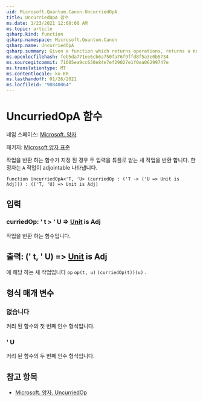 ```yaml
---
uid: Microsoft.Quantum.Canon.UncurriedOpA
title: UncurriedOpA 함수
ms.date: 1/23/2021 12:00:00 AM
ms.topic: article
qsharp.kind: function
qsharp.namespace: Microsoft.Quantum.Canon
qsharp.name: UncurriedOpA
qsharp.summary: Given a function which returns operations, returns a new operation which takes both inputs as a tuple. The modifier `A` indicates that the operations are adjointable.
ms.openlocfilehash: feb5da771ee6cb6a750fa76f9ffd8f5a3e0b5734
ms.sourcegitcommit: 71605ea9cc630e84e7ef29027e1f0ea06299747e
ms.translationtype: MT
ms.contentlocale: ko-KR
ms.lasthandoff: 01/26/2021
ms.locfileid: "98840064"
---
```

# <a name="uncurriedopa-function"></a>UncurriedOpA 함수

네임 스페이스: [Microsoft. 양자](xref:Microsoft.Quantum.Canon)

패키지: [Microsoft 양자 표준](https://nuget.org/packages/Microsoft.Quantum.Standard)


작업을 반환 하는 함수가 지정 된 경우 두 입력을 튜플로 받는 새 작업을 반환 합니다.
한정자는 `A` 작업이 adjointable 나타냅니다.

```qsharp
function UncurriedOpA<'T, 'U> (curriedOp : ('T -> ('U => Unit is Adj))) : (('T, 'U) => Unit is Adj)
```


## <a name="input"></a>입력

### <a name="curriedop--t---u--unit--is-adj"></a>curriedOp: ' t > ' U => [Unit](xref:microsoft.quantum.lang-ref.unit)  is Adj

작업을 반환 하는 함수입니다.



## <a name="output--tu--unit--is-adj"></a>출력: (' t, ' U) => [Unit](xref:microsoft.quantum.lang-ref.unit)  is Adj

에 해당 하는 새 작업입니다 `op` `op(t, u)` `(curriedOp(t))(u)` .

## <a name="type-parameters"></a>형식 매개 변수

### <a name="t"></a>없습니다

커리 된 함수의 첫 번째 인수 형식입니다.
### <a name="u"></a>' U

커리 된 함수의 두 번째 인수 형식입니다.

## <a name="see-also"></a>참고 항목

- [Microsoft. 양자. UncurriedOp](xref:Microsoft.Quantum.Canon.UncurriedOp)